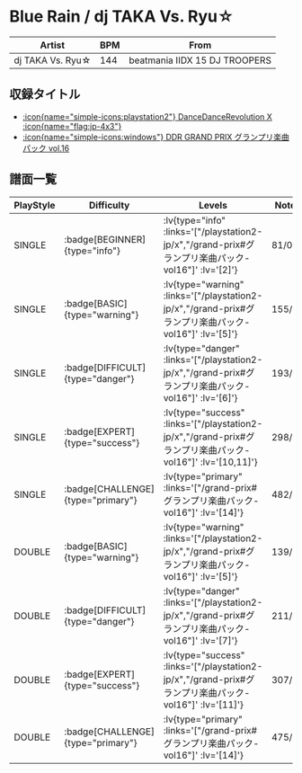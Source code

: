 # Blue Rain / dj TAKA Vs. Ryu☆

|Artist|BPM|From|
|------|---|----|
|dj TAKA Vs. Ryu☆|144|beatmania IIDX 15 DJ TROOPERS|

## 収録タイトル

- [ :icon{name="simple-icons:playstation2"} DanceDanceRevolution X :icon{name="flag:jp-4x3"} ](/playstation2-jp/x)
- [ :icon{name="simple-icons:windows"} DDR GRAND PRIX グランプリ楽曲パック vol.16](/grand-prix#グランプリ楽曲パック-vol16)

## 譜面一覧

|PlayStyle|Difficulty|Levels|Notes|Movie|
|---------|----------|------|-----|-----|
|SINGLE| :badge[BEGINNER]{type="info"} | :lv{type="info" :links='["/playstation2-jp/x","/grand-prix#グランプリ楽曲パック-vol16"]' :lv='[2]'} |81/0||
|SINGLE| :badge[BASIC]{type="warning"} | :lv{type="warning" :links='["/playstation2-jp/x","/grand-prix#グランプリ楽曲パック-vol16"]' :lv='[5]'} |155/11||
|SINGLE| :badge[DIFFICULT]{type="danger"} | :lv{type="danger" :links='["/playstation2-jp/x","/grand-prix#グランプリ楽曲パック-vol16"]' :lv='[6]'} |193/17||
|SINGLE| :badge[EXPERT]{type="success"} | :lv{type="success" :links='["/playstation2-jp/x","/grand-prix#グランプリ楽曲パック-vol16"]' :lv='[10,11]'} |298/16||
|SINGLE| :badge[CHALLENGE]{type="primary"} | :lv{type="primary" :links='["/grand-prix#グランプリ楽曲パック-vol16"]' :lv='[14]'} |482/5||
|DOUBLE| :badge[BASIC]{type="warning"} | :lv{type="warning" :links='["/playstation2-jp/x","/grand-prix#グランプリ楽曲パック-vol16"]' :lv='[5]'} |139/11||
|DOUBLE| :badge[DIFFICULT]{type="danger"} | :lv{type="danger" :links='["/playstation2-jp/x","/grand-prix#グランプリ楽曲パック-vol16"]' :lv='[7]'} |211/18||
|DOUBLE| :badge[EXPERT]{type="success"} | :lv{type="success" :links='["/playstation2-jp/x","/grand-prix#グランプリ楽曲パック-vol16"]' :lv='[11]'} |307/15||
|DOUBLE| :badge[CHALLENGE]{type="primary"} | :lv{type="primary" :links='["/grand-prix#グランプリ楽曲パック-vol16"]' :lv='[14]'} |475/7||
